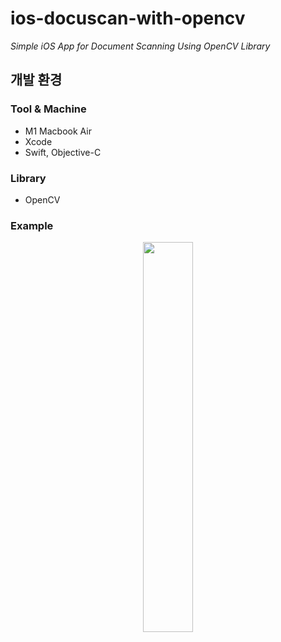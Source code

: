 # ios-docuscan-with-opencv
<em>Simple iOS App for Document Scanning Using OpenCV Library</em>


## 개발 환경
### Tool & Machine
-	M1 Macbook Air
-	Xcode
-	Swift, Objective-C

### Library
* OpenCV

### Example

<p align="center"><img width="40%" src="https://user-images.githubusercontent.com/42256738/146643200-d3949659-c330-47d4-ae04-e70ea8fe81ce.gif"/></p>
